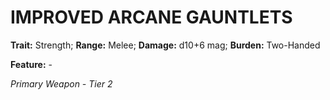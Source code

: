 # IMPROVED ARCANE GAUNTLETS

**Trait:** Strength; **Range:** Melee; **Damage:** d10+6 mag; **Burden:** Two-Handed

**Feature:** -

*Primary Weapon - Tier 2*